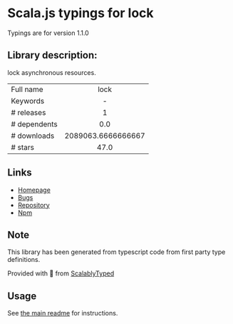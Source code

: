 
# Scala.js typings for lock

Typings are for version 1.1.0

## Library description:
lock asynchronous resources.

|                    |                 |
| ------------------ | :-------------: |
| Full name          | lock |
| Keywords           | - |
| # releases         | 1 |
| # dependents       | 0.0 |
| # downloads        | 2089063.6666666667 |
| # stars            | 47.0 |

## Links
- [Homepage](https://github.com/dominictarr/lock)
- [Bugs](https://github.com/dominictarr/lock/issues)
- [Repository](https://github.com/dominictarr/lock)
- [Npm](https://www.npmjs.com/package/lock)
    


## Note
This library has been generated from typescript code from first party type definitions.

Provided with :purple_heart: from [ScalablyTyped](https://github.com/oyvindberg/ScalablyTyped)

## Usage
See [the main readme](../../readme.md) for instructions.


